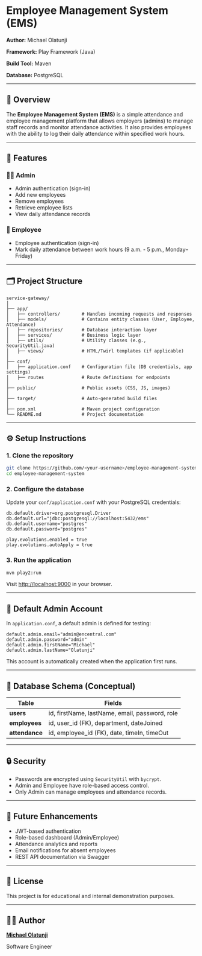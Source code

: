# Employee Management System (EMS)

**Author:** Michael Olatunji

**Framework:** Play Framework (Java)

**Build Tool:** Maven

**Database:** PostgreSQL

---

## 📘 Overview

The **Employee Management System (EMS)** is a simple attendance and employee management platform that allows employers (admins) to manage staff records and monitor attendance activities. It also provides employees with the ability to log their daily attendance within specified work hours.

---

## 🎯 Features

### 👨‍💼 Admin

* Admin authentication (sign-in)
* Add new employees
* Remove employees
* Retrieve employee lists
* View daily attendance records

### 👷 Employee

* Employee authentication (sign-in)
* Mark daily attendance between work hours (9 a.m. - 5 p.m., Monday–Friday)

---

## 🗂 Project Structure

```
service-gateway/
│
├── app/
│   ├── controllers/        # Handles incoming requests and responses
│   ├── models/             # Contains entity classes (User, Employee, Attendance)
│   ├── repositories/       # Database interaction layer
│   ├── services/           # Business logic layer
│   ├── utils/              # Utility classes (e.g., SecurityUtil.java)
│   ├── views/              # HTML/Twirl templates (if applicable)
│
├── conf/
│   ├── application.conf    # Configuration file (DB credentials, app settings)
│   ├── routes              # Route definitions for endpoints
│
├── public/                 # Public assets (CSS, JS, images)
│
├── target/                 # Auto-generated build files
│
├── pom.xml                 # Maven project configuration
└── README.md               # Project documentation
```

---

## ⚙️ Setup Instructions

### 1. Clone the repository

```bash
git clone https://github.com/<your-username>/employee-management-system.git
cd employee-management-system
```

### 2. Configure the database

Update your `conf/application.conf` with your PostgreSQL credentials:

```hocon
db.default.driver=org.postgresql.Driver
db.default.url="jdbc:postgresql://localhost:5432/ems"
db.default.username="postgres"
db.default.password="postgres"

play.evolutions.enabled = true
play.evolutions.autoApply = true
```

### 3. Run the application

```bash
mvn play2:run
```

Visit [http://localhost:9000](http://localhost:9000) in your browser.

---

## 🧩 Default Admin Account

In `application.conf`, a default admin is defined for testing:

```hocon
default.admin.email="admin@encentral.com"
default.admin.password="admin"
default.admin.firstName="Michael"
default.admin.lastName="Olatunji"
```

This account is automatically created when the application first runs.

---


## 🧱 Database Schema (Conceptual)

| Table          | Fields                                         |
| -------------- | ---------------------------------------------- |
| **users**      | id, firstName, lastName, email, password, role |
| **employees**  | id, user_id (FK), department, dateJoined       |
| **attendance** | id, employee_id (FK), date, timeIn, timeOut    |

---

## 🔒 Security

* Passwords are encrypted using `SecurityUtil` with `bycrypt`.
* Admin and Employee have role-based access control.
* Only Admin can manage employees and attendance records.

---

## 🚀 Future Enhancements

* JWT-based authentication
* Role-based dashboard (Admin/Employee)
* Attendance analytics and reports
* Email notifications for absent employees
* REST API documentation via Swagger

---

## 🧾 License

This project is for educational and internal demonstration purposes.

---

## 🧑‍💻 Author

[**Michael Olatunji**](https://github.com/i-am-Shekinah)

Software Engineer

